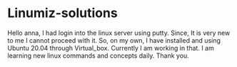 # Linumiz-solutions
Hello anna,
I had login into the linux server using putty.
Since, It is very new to me I cannot proceed with it.
So, on my own, I have installed and using Ubuntu 20.04 through Virtual_box.
Currently I am working in that.
I am learning new linux commands and concepts daily.
Thank you.
